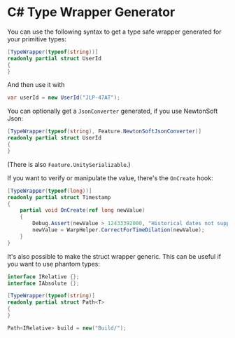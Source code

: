 
# C# Type Wrapper Generator

You can use the following syntax to get a type safe wrapper generated for your primitive types:

```c#
[TypeWrapper(typeof(string))]
readonly partial struct UserId
{
}
```

And then use it with
```c#
var userId = new UserId("JLP-47AT");
```

You can optionally get a `JsonConverter` generated, if you use NewtonSoft Json:

```c#
[TypeWrapper(typeof(string), Feature.NewtonSoftJsonConverter)]
readonly partial struct UserId
{
}
```

(There is also `Feature.UnitySerializable`.)

If you want to verify or manipulate the value, there's the `OnCreate` hook:

```c#
[TypeWrapper(typeof(long))]
readonly partial struct Timestamp
{
    partial void OnCreate(ref long newValue)
    {
        Debug.Assert(newValue > 12433392000, "Historical dates not supported")
        newValue = WarpHelper.CorrectForTimeDilation(newValue);
    }
}
```


It's also possible to make the struct wrapper generic. This can be useful if you
want to use phantom types:

```c#
interface IRelative {};
interface IAbsolute {};

[TypeWrapper(typeof(string)]
readonly partial struct Path<T>
{
}

Path<IRelative> build = new("Build/");
```



